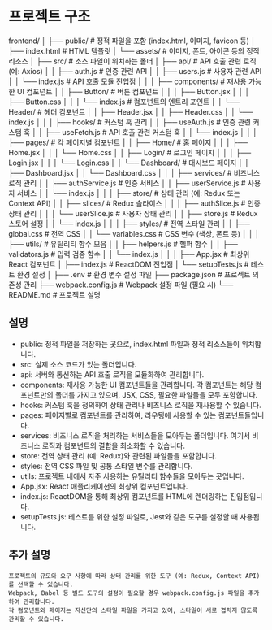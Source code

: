 # 프로젝트 구조
frontend/
│
├── public/                      # 정적 파일을 포함 (index.html, 이미지, favicon 등)
│   ├── index.html               # HTML 템플릿
│   └── assets/                  # 이미지, 폰트, 아이콘 등의 정적 리소스
│
├── src/                         # 소스 파일이 위치하는 폴더
│   ├── api/                     # API 호출 관련 로직 (예: Axios)
│   │   ├── auth.js              # 인증 관련 API
│   │   ├── users.js             # 사용자 관련 API
│   │   └── index.js             # API 호출 모듈 진입점
│   │
│   ├── components/              # 재사용 가능한 UI 컴포넌트
│   │   ├── Button/              # 버튼 컴포넌트
│   │   │   ├── Button.jsx
│   │   │   ├── Button.css
│   │   │   └── index.js         # 컴포넌트의 엔트리 포인트
│   │   └── Header/              # 헤더 컴포넌트
│   │       ├── Header.jsx
│   │       ├── Header.css
│   │       └── index.js
│   │
│   ├── hooks/                   # 커스텀 훅 관리
│   │   ├── useAuth.js           # 인증 관련 커스텀 훅
│   │   ├── useFetch.js          # API 호출 관련 커스텀 훅
│   │   └── index.js
│   │
│   ├── pages/                   # 각 페이지별 컴포넌트
│   │   ├── Home/                # 홈 페이지
│   │   │   ├── Home.jsx
│   │   │   └── Home.css
│   │   ├── Login/               # 로그인 페이지
│   │   │   ├── Login.jsx
│   │   │   └── Login.css
│   │   └── Dashboard/           # 대시보드 페이지
│   │       ├── Dashboard.jsx
│   │       └── Dashboard.css
│   │
│   ├── services/                # 비즈니스 로직 관리
│   │   ├── authService.js       # 인증 서비스
│   │   ├── userService.js       # 사용자 서비스
│   │   └── index.js
│   │
│   ├── store/                   # 상태 관리 (예: Redux 또는 Context API)
│   │   ├── slices/              # Redux 슬라이스
│   │   │   ├── authSlice.js     # 인증 상태 관리
│   │   │   └── userSlice.js     # 사용자 상태 관리
│   │   ├── store.js             # Redux 스토어 설정
│   │   └── index.js
│   │
│   ├── styles/                  # 전역 스타일 관리
│   │   ├── global.css           # 전역 CSS
│   │   └── variables.css        # CSS 변수 (색상, 폰트 등)
│   │
│   ├── utils/                   # 유틸리티 함수 모음
│   │   ├── helpers.js           # 헬퍼 함수
│   │   ├── validators.js        # 입력 검증 함수
│   │   └── index.js
│   │
│   ├── App.jsx                  # 최상위 React 컴포넌트
│   ├── index.js                 # ReactDOM 진입점
│   └── setupTests.js            # 테스트 환경 설정
│
├── .env                         # 환경 변수 설정 파일
├── package.json                 # 프로젝트 의존성 관리
├── webpack.config.js            # Webpack 설정 파일 (필요 시)
└── README.md                    # 프로젝트 설명

## 설명
 - public: 정적 파일을 저장하는 곳으로, index.html 파일과 정적 리소스들이 위치합니다.
 - src: 실제 소스 코드가 있는 폴더입니다.
 - api: 서버와 통신하는 API 호출 로직을 모듈화하여 관리합니다.
 - components: 재사용 가능한 UI 컴포넌트들을 관리합니다. 각 컴포넌트는 해당 컴포넌트만의 폴더를 가지고 있으며, JSX, CSS, 필요한 파일들을 모두 포함합니다.
 - hooks: 커스텀 훅을 정의하여 상태 관리나 비즈니스 로직을 재사용할 수 있습니다.
 - pages: 페이지별로 컴포넌트를 관리하여, 라우팅에 사용할 수 있는 컴포넌트들입니다.
 - services: 비즈니스 로직을 처리하는 서비스들을 모아두는 폴더입니다. 여기서 비즈니스 로직과 컴포넌트의 결합을 최소화할 수 있습니다.
 - store: 전역 상태 관리 (예: Redux)와 관련된 파일들을 포함합니다.
 - styles: 전역 CSS 파일 및 공통 스타일 변수를 관리합니다.
 - utils: 프로젝트 내에서 자주 사용하는 유틸리티 함수들을 모아두는 곳입니다.
 - App.jsx: React 애플리케이션의 최상위 컴포넌트입니다.
 - index.js: ReactDOM을 통해 최상위 컴포넌트를 HTML에 렌더링하는 진입점입니다.
 - setupTests.js: 테스트를 위한 설정 파일로, Jest와 같은 도구를 설정할 때 사용됩니다.
## 추가 설명
    프로젝트의 규모와 요구 사항에 따라 상태 관리를 위한 도구 (예: Redux, Context API)를 선택할 수 있습니다.
    Webpack, Babel 등 빌드 도구의 설정이 필요할 경우 webpack.config.js 파일을 추가하여 관리합니다.
    각 컴포넌트와 페이지는 자신만의 스타일 파일을 가지고 있어, 스타일이 서로 겹치지 않도록 관리할 수 있습니다.